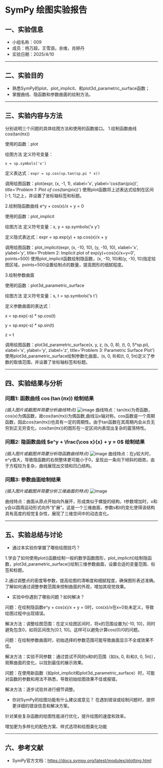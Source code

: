 # SymPy 绘图实验报告

## 一、实验信息

- 小组名称：009
- 成员：杨万超，王雪涵，余维，肖婷丹
- 实验日期：2025/4/10

---

## 二、实验目的

- 熟悉SymPy的plot、plot_implicit、和plot3d_parametric_surface函数；
- 掌握曲线、隐函数和参数曲面的绘制方法。

---

## 三、实验内容与方法

分别说明三个问题的具体绘图方法和使用的函数接口。
1.绘制函数曲线 cos(tan(πx))

使用的函数：plot

绘图方法
定义符号变量：
```
x = sp.symbols('x')
```

定义表达式：```expr = sp.cos(sp.tan(sp.pi * x))```

调用绘图函数：plot(expr, (x, -1, 1), xlabel='x', ylabel='cos(tan(pi*x))', title='Problem 1: Plot of cos(tan(pi*x))')
使用plot函数将上述表达式绘制在区间[-1, 1]之上，并设置了坐标轴标签和标题。

2.绘制隐函数曲线 e^y + cos(x)/x + y = 0

使用的函数：plot_implicit

绘图方法
定义符号变量：x, y = sp.symbols('x y')

定义隐式表达式：expr = sp.exp(y) + sp.cos(x)/x + y

调用绘图函数：plot_implicit(expr, (x, -10, 10), (y, -10, 10), xlabel='x', ylabel='y', title='Problem 2: Implicit plot of exp(y)+cos(x)/x+y=0', points=500)
使用plot_implicit函数绘制隐函数，(x, -10, 10)和(y, -10, 10)指定绘图区域，points=500设置绘制点的数量，提高图形的细腻程度。

3.绘制参数曲面

使用的函数：plot3d_parametric_surface

绘图方法
定义符号变量：s, t = sp.symbols('s t')

定义参数曲面的表达式：

x = sp.exp(-s) * sp.cos(t)

y = sp.exp(-s) * sp.sin(t)

z = t

调用绘图函数：plot3d_parametric_surface(x, y, z, (s, 0, 8), (t, 0, 5*sp.pi), xlabel='x', ylabel='y', zlabel='z', title='Problem 3: Parametric Surface Plot')
使用plot3d_parametric_surface绘制参数化曲面，(s, 0, 8)和(t, 0, 5π)定义了参数的取值范围，并设置了坐标轴标签和标题。

---

## 四、实验结果与分析

### 问题1: 函数曲线 $\cos(\tan(\pi x))$ 绘制结果

*(插入图片或截图并简要分析曲线特点)*
![image](https://github.com/user-attachments/assets/de807304-f2ee-49c1-9ea3-23f41e2e759e)
曲线特点：tan(πx)为奇函数，cos(x)为偶函数，故cos(tan(πx))为偶函数,曲线沿x轴对称。cos函数是一个周期函数，因此cos(tan(πx))也具有一定的周期性。由于tan函数在其周期内会从负无穷到正无穷变化，cos(tan(πx))的图形在一定区间内表现出复杂的震荡特性。

### 问题2: 隐函数曲线 $e^y + \frac{\cos x}{x} + y = 0$ 绘制结果

*(插入图片或截图并简要分析隐函数曲线特点)*
![image](https://github.com/user-attachments/assets/edb34563-1ce7-487f-928d-b9af3dd26c12)
曲线特点：在y较大时，e^y值大，导致隐函数的右侧整体更可能小于0，呈现出一条向下倾斜的趋势。由于方程较为复杂，曲线展现出交错和凹凸结构。

### 问题3: 参数曲面绘制结果

*(插入图片或截图并简要分析三维曲面的特点)*
![image](https://github.com/user-attachments/assets/9e262af7-41e0-4097-93b0-4ee281e8e177)

曲线特点：曲面从原点开始向外展开，形成类似于螺旋的结构，t参数增加时，x和y会以圆周运动形式向外“扩展”。这是一个三维曲面，参数s和t的变化使得该结构具有高度的视觉复杂性，展现了三维空间中的动态变化。

---

## 五、实验总结与讨论

- 通过本实验你掌握了哪些绘图技巧？

1.学会了如何使用plot()函数绘制一般的数学函数图形，plot_implicit()绘制隐函数，plot3d_parametric_surface()绘制三维参数曲面，设置合适的变量范围、标签和标题。

2.通过调整点的密度等参数，提高绘图的清晰度和细腻程度，确保图形表述准确。了解如何通过调整参数范围来控制曲面的外观，增加其视觉效果。

- 实验中你遇到了哪些问题？如何解决？

问题：在绘制隐函数e^y + cos(x)/x + y = 0时，cos(x)/x在x=0处未定义，导致绘图过程中出现错误。

解决方法：调整绘图范围：在定义绘图区间时，将x的范围设置为[-10, 10]，同时避免包含0，如将区间改为[0.1, 10]。这样可以避免计算cos(0)/0的问题。


问题：在绘制参数曲面时，初始选择的参数范围可能导致曲面显示不全或效果不佳。

解决方法：实验不同参数：通过尝试不同的s和t的范围（如(s, 0, 8)和(t, 0, 5π)），观察曲面的变化，以找到最佳的展示效果。


问题：在使用新函数（如plot_implicit和plot3d_parametric_surface）时，可能对函数的参数和用法不熟悉，导致初始绘图效果不佳或报错。

解决方法：逐步试验并进行细节调整。

- 你对SymPy的绘图功能有什么建议或意见？
在遇到错误或绘制问题时，提供更详细的错误信息和解决方案。

针对某些复杂函数的绘图性能进行优化，提升绘图的速度和效率。

增加更为多样化的配色方案、样式选项和绘图美化功能

---

## 六、参考文献

- SymPy官方文档：https://docs.sympy.org/latest/modules/plotting.html
